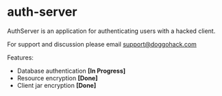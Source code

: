 # auth-server
AuthServer is an application for authenticating users with a hacked client. 

For support and discussion please email [support@doggohack.com](mailto:support@doggohack.com)

Features:
* Database authentication **[In Progress]**
* Resource encryption **[Done]**
* Client jar encryption **[Done]**

